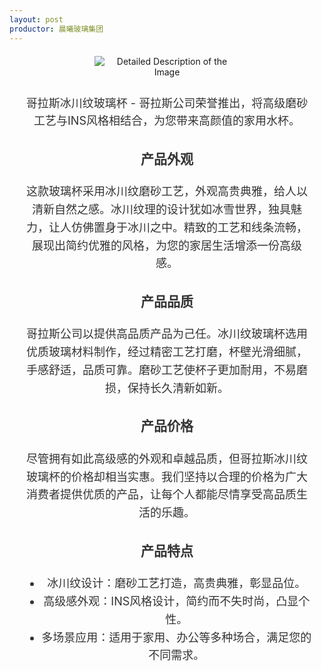 ```yaml
---
layout: post
productor: 晨曦玻璃集团
---
```

<html lang="en">
<head>
<meta charset="UTF-8">
<title>玻璃杯四</title>
<style>
  .image-container {
    text-align: center; /* Center the content */
    margin: 20px;
  }
  .image-container img {
    max-width: 50%; /* Make image responsive */
    height: auto;
    margin-bottom: 10px; /* Space between image and description */
  }
  .description {
    color: #333;
    font-size: 18px;
    line-height: 1.6;

  }
</style>
</head>
<body>

<div class="image-container">
  <img src="https://img2.imgtp.com/2024/05/16/vFitgnN6.jpg" alt="Detailed Description of the Image">
  <div class="description">
    <p style="text-align: center;">哥拉斯冰川纹玻璃杯 - 哥拉斯公司荣誉推出，将高级磨砂工艺与INS风格相结合，为您带来高颜值的家用水杯。</p>
    <h3>产品外观</h3>
    <p>这款玻璃杯采用冰川纹磨砂工艺，外观高贵典雅，给人以清新自然之感。冰川纹理的设计犹如冰雪世界，独具魅力，让人仿佛置身于冰川之中。精致的工艺和线条流畅，展现出简约优雅的风格，为您的家居生活增添一份高级感。</p>
    <h3>产品品质</h3>
    <p>哥拉斯公司以提供高品质产品为己任。冰川纹玻璃杯选用优质玻璃材料制作，经过精密工艺打磨，杯壁光滑细腻，手感舒适，品质可靠。磨砂工艺使杯子更加耐用，不易磨损，保持长久清新如新。</p>
    <h3>产品价格</h3>
    <p>尽管拥有如此高级感的外观和卓越品质，但哥拉斯冰川纹玻璃杯的价格却相当实惠。我们坚持以合理的价格为广大消费者提供优质的产品，让每个人都能尽情享受高品质生活的乐趣。</p>
    <h3>产品特点</h3>
    <ul>
      <li>冰川纹设计：磨砂工艺打造，高贵典雅，彰显品位。</li>
      <li>高级感外观：INS风格设计，简约而不失时尚，凸显个性。</li>
      <li>多场景应用：适用于家用、办公等多种场合，满足您的不同需求。</li>
    </ul>
  </div>
</div>

</body>
</html>